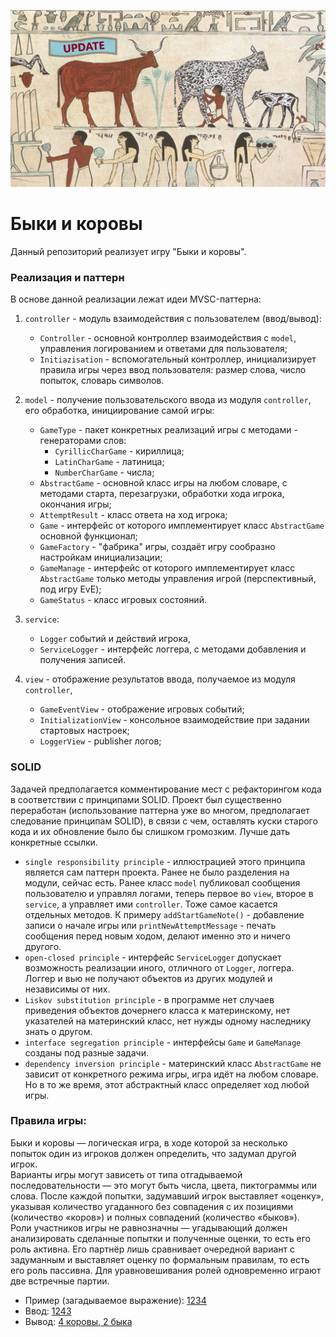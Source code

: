 ![Logo](../../../../../docs/BullsAndCowsSOLID.jpg)
# Быки и коровы

Данный репозиторий реализует игру "Быки и коровы".

### Реализация и паттерн
В основе данной реализации лежат идеи MVSC-паттерна:

1. `controller` - модуль взаимодействия с пользователем (ввод/вывод):
   * `Сontroller` - основной контроллер взаимодействия с `model`, 
управления логированием и ответами для пользователя;
   * `Initiazisation` - вспомогательный контроллер, 
инициализирует правила игры через ввод пользователя:
размер слова, число попыток, словарь символов.

2. `model` - получение пользовательского ввода из модуля `controller`, 
его обработка, инициирование самой игры:
   * `GameType` - пакет конкретных реализаций игры с методами -
   генераторами слов:
     * `CyrillicCharGame` - кириллица;
     * `LatinCharGame` - латиница;
     * `NumberCharGame` - числа;
   * `AbstractGame` - основной класс игры на любом словаре, с методами
   старта, перезагрузки, обработки хода игрока, окончания игры;
   * `AttemptResult` - класс ответа на ход игрока;
   * `Game` - интерфейс от которого имплементирует класс `AbstractGame`
     основной функционал;
   * `GameFactory` - "фабрика" игры, создаёт игру сообразно настройкам 
инициализации;
   * `GameManage` - интерфейс от которого имплементирует класс `AbstractGame` 
   только методы управления игрой (перспективный, под игру EvE);
   * `GameStatus` - класс игровых состояний.
3. `service`:
   * `Logger` событий и действий игрока,
   * `ServiceLogger` - интерфейс логгера, с методами добавления и получения записей.

4. `view` - отображение результатов ввода, получаемое из модуля `controller`,
   * `GameEventView` - отображение игровых событий;
   * `InitializationView` - консольное взаимодействие при задании стартовых настроек;
   * `LoggerView` - publisher логов;

### SOLID
Задачей предполагается комментирование мест с рефакторингом кода в соответствии 
с принципами SOLID. Проект был существенно переработан (использование паттерна уже 
во многом, предполагает следование принципам SOLID), в связи с чем, оставлять 
куски старого кода и их обновление было бы слишком громозким. Лучше дать конкретные 
ссылки.
* `single responsibility principle` - иллюстрацией этого принципа является сам паттерн
проекта. Ранее не было разделения на модули, сейчас есть. Ранее класс `model` публиковал 
сообщения пользователю и управлял логами, теперь первое во `view`, второе в `service`, 
а управляет ими `controller`. Тоже самое касается отдельных методов. К примеру `addStartGameNote()` - 
добавление записи о начале игры или `printNewAttemptMessage` - печать сообщения перед новым ходом, 
делают именно это и ничего другого.
* `open-closed principle` - интерфейс `ServiceLogger` допускает возможность реализации иного,
отличного от `Logger`, логгера. Логгер и вью не получают объектов из других модулей и 
независимы от них.
* `Liskov substitution principle` - в программе нет случаев приведения объектов дочернего класса 
к материнскому, нет указателей на материнский класс, нет нужды одному наследнику знать о другом.
* `interface segregation principle` - интерфейсы `Game` и `GameManage` созданы под разные задачи.
* `dependency inversion principle` - материнский класс `AbstractGame` не зависит от конкретного 
режима игры, игра идёт на любом словаре. Но в то же время, этот абстрактный класс определяет 
ход любой игры.

### Правила игры:
Быки и коровы — логическая игра, в ходе которой за несколько попыток
один из игроков должен определить, что задумал другой игрок.  
Варианты игры могут зависеть от типа отгадываемой последовательности —
это могут быть числа, цвета, пиктограммы или слова. После каждой попытки,
задумавший игрок выставляет «оценку», указывая количество угаданного
без совпадения с их позициями (количество «коров») и полных совпадений
(количество «быков»).  
Роли участников игры не равнозначны — угадывающий
должен анализировать сделанные попытки и полученные оценки, то есть его
роль активна. Его партнёр лишь сравнивает очередной вариант с задуманным
и выставляет оценку по формальным правилам, то есть его роль пассивна.
Для уравновешивания ролей одновременно играют две встречные партии.

* Пример (загадываемое выражение): <U>1234</U>
* Ввод: <U>1243</U>
* Вывод: <U>4 коровы, 2 быка</U>